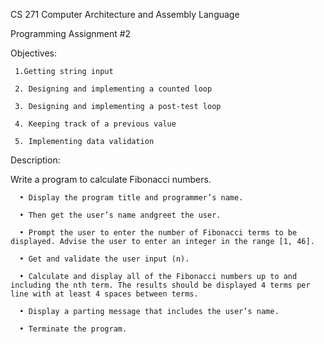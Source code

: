 CS 271 Computer Architecture and Assembly Language

Programming Assignment #2

Objectives:

     1.Getting string input
  
     2. Designing and implementing a counted loop
  
     3. Designing and implementing a post-test loop
  
     4. Keeping track of a previous value
     
     5. Implementing data validation

Description: 

  Write a program to calculate Fibonacci numbers.
  
      • Display the program title and programmer’s name.
      
      • Then get the user’s name andgreet the user.
      
      • Prompt the user to enter the number of Fibonacci terms to be displayed. Advise the user to enter an integer in the range [1, 46].
      
      • Get and validate the user input (n).
      
      • Calculate and display all of the Fibonacci numbers up to and including the nth term. The results should be displayed 4 terms per line with at least 4 spaces between terms.
      
      • Display a parting message that includes the user’s name.
      
      • Terminate the program.

 
